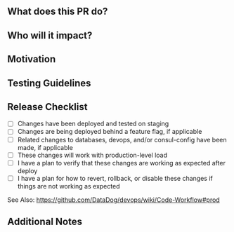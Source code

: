 What does this PR do?
---------------------

Who will it impact?
-------------------

Motivation
----------

Testing Guidelines
------------------

Release Checklist
-----------------

- [ ] Changes have been deployed and tested on staging
- [ ] Changes are being deployed behind a feature flag, if applicable
- [ ] Related changes to databases, devops, and/or consul-config have been made, if applicable
- [ ] These changes will work with production-level load
- [ ] I have a plan to verify that these changes are working as expected after deploy
- [ ] I have a plan for how to revert, rollback, or disable these changes if things are not working as expected

See Also: https://github.com/DataDog/devops/wiki/Code-Workflow#prod

Additional Notes
----------------

